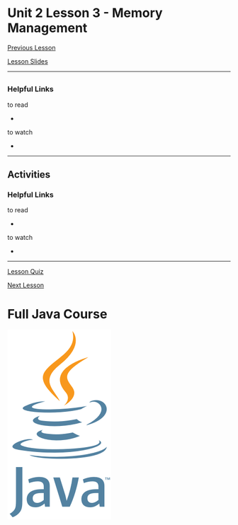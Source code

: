 # Unit 2 Lesson 3 - Memory Management

[Previous Lesson](https://github.com/Kevin-Lago/java-course-guide/tree/master/unit_2_understanding_java/lesson_2_classes_and_objects#unit-2-lesson-2---classes-and-objects)

[Lesson Slides](https://docs.google.com/presentation/d/1bgf1TdXBwub1hP4a1NZaYvwGR_RWq46eDDpwZIX4G9g/edit?usp=sharing)

---
##

### Helpful Links

to read

- []()

to watch

- []()

---
## Activities

### Helpful Links

to read

- []()

to watch

- []()

---

[Lesson Quiz]()

[Next Lesson](https://github.com/Kevin-Lago/java-course-guide/tree/master/unit_2_understanding_java/lesson_4_class_design#unit-2-lesson-4---class-design)

# Full Java Course

<a href="https://github.com/Kevin-Lago/java_full_course">
	<img src="../../java_logo.png" />
</a>

